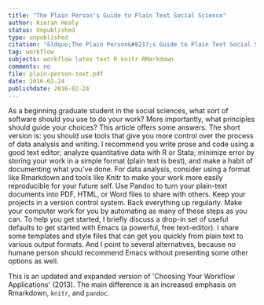 ```yaml
---
title: "The Plain Person's Guide to Plain Text Social Science"
author: Kieran Healy
status: Unpublished
type: unpublished
citation: "&ldquo;The Plain Person&#8217;s Guide to Plain Text Social Science.&rdquo;"
tag: workflow 
subjects: workflow latex text R knitr RMarkdown
comments: no
file: plain-person-text.pdf
date: 2016-02-24
publishdate: 2016-02-24
---
```

As a beginning graduate student in the social sciences, what sort of software should you use to do your work? More importantly, what principles should guide your choices? This article offers some answers. The short version is: you should use tools that give you more control over the process of data analysis and writing. I recommend you write prose and code using a good text editor; analyze quantitative data with R or Stata; minimize error by storing your work in a simple format (plain text is best), and make a habit of documenting what you've done. For data analysis, consider using a format like Rmarkdown and tools like Knitr to make your work more easily reproducible for your future self. Use Pandoc to turn your plain-text documents into PDF, HTML, or Word files to share with others. Keep your projects in a version control system. Back everything up regularly. Make your computer work for you by automating as many of these steps as you can. To help you get started, I briefly discuss a drop-in set of useful defaults to get started with Emacs (a powerful, free text-editor). I share some templates and style files that can get you quickly from plain text to various output formats. And I point to several alternatives, because no humane person should recommend Emacs without presenting some other options as well.

This is an updated and expanded version of 'Choosing Your Workflow Applications' (2013). The main difference is an increased emphasis on Rmarkdown, `knitr`, and `pandoc`.
